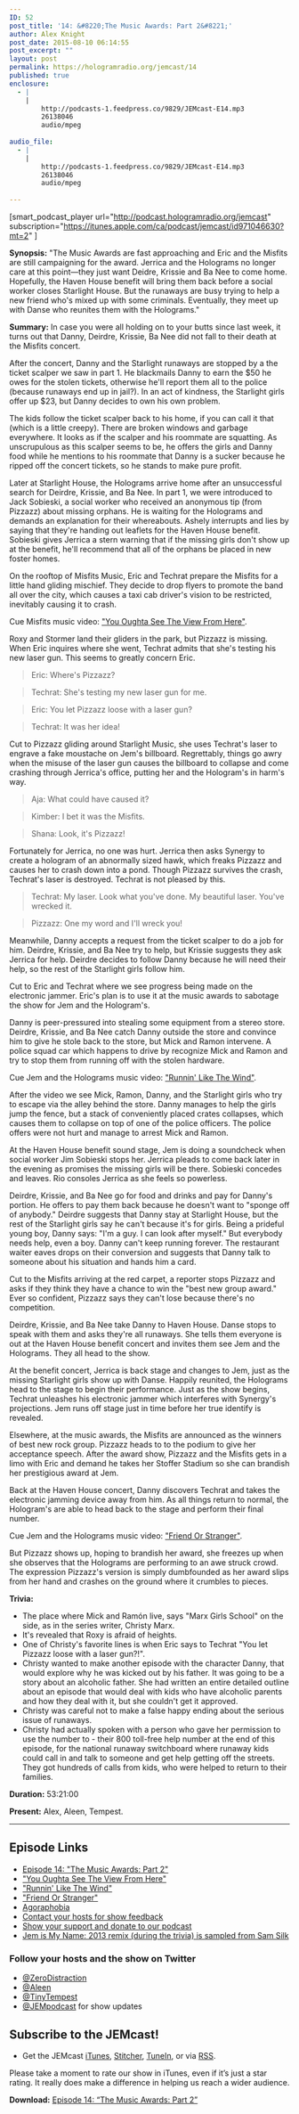 ```yaml
---
ID: 52
post_title: '14: &#8220;The Music Awards: Part 2&#8221;'
author: Alex Knight
post_date: 2015-08-10 06:14:55
post_excerpt: ""
layout: post
permalink: https://hologramradio.org/jemcast/14
published: true
enclosure:
  - |
    |
        http://podcasts-1.feedpress.co/9829/JEMcast-E14.mp3
        26138046
        audio/mpeg
        
audio_file:
  - |
    |
        http://podcasts-1.feedpress.co/9829/JEMcast-E14.mp3
        26138046
        audio/mpeg
        
---
```

[smart_podcast_player url="http://podcast.hologramradio.org/jemcast" subscription="https://itunes.apple.com/ca/podcast/jemcast/id971046630?mt=2" ]

__Synopsis:__ "The Music Awards are fast approaching and Eric and the Misfits are still campaigning for the award. Jerrica and the Holograms no longer care at this point—they just want Deidre, Krissie and Ba Nee to come home. Hopefully, the Haven House benefit will bring them back before a social worker closes Starlight House. But the runaways are busy trying to help a new friend who's mixed up with some criminals. Eventually, they meet up with Danse who reunites them with the Holograms."

__Summary:__ In case you were all holding on to your butts since last week, it turns out that Danny, Deirdre, Krissie, Ba Nee did not fall to their death at the Misfits concert.

After the concert, Danny and the Starlight runaways are stopped by a the ticket scalper we saw in part 1. He blackmails Danny to earn the $50 he owes for the stolen tickets, otherwise he'll report them all to the police (because runaways end up in jail?). In an act of kindness, the Starlight girls offer up $23, but Danny decides to own his own problem.

The kids follow the ticket scalper back to his home, if you can call it that (which is a little creepy). There are broken windows and garbage everywhere. It looks as if the scalper and his roommate are squatting. As unscrupulous as this scalper seems to be, he offers the girls and Danny food while he mentions to his roommate that Danny is a sucker because he ripped off the concert tickets, so he stands to make pure profit.

Later at Starlight House, the Holograms arrive home after an unsuccessful search for Deirdre, Krissie, and Ba Nee. In part 1, we were introduced to Jack Sobieski, a social worker who received an anonymous tip (from Pizzazz) about missing orphans. He is waiting for the Holograms and demands an explanation for their whereabouts. Ashely interrupts and lies by saying that they're handing out leaflets for the Haven House benefit. Sobieski gives Jerrica a stern warning that if the missing girls don't show up at the benefit, he'll recommend that all of the orphans be placed in new foster homes.

On the rooftop of Misfits Music, Eric and Techrat prepare the Misfits for a little hand gliding mischief. They decide to drop flyers to promote the band all over the city, which causes a taxi cab driver's vision to be restricted, inevitably causing it to crash.

Cue Misfits music video: ["You Oughta See The View From Here"][You Oughta See The View From Here].

Roxy and Stormer land their gliders in the park, but Pizzazz is missing. When Eric inquires where she went, Techrat admits that she's testing his new laser gun. This seems to greatly concern Eric.

> Eric: Where's Pizzazz?

> Techrat: She's testing my new laser gun for me.

> Eric: You let Pizzazz loose with a laser gun?

> Techrat: It was her idea!

Cut to Pizzazz gliding around Starlight Music, she uses Techrat's laser to engrave a fake moustache on Jem's billboard. Regrettably, things go awry when the misuse of the laser gun causes the billboard to collapse and come crashing through Jerrica's office, putting her and the Hologram's in harm's way.

> Aja: What could have caused it?

> Kimber: I bet it was the Misfits.

> Shana: Look, it's Pizzazz!

Fortunately for Jerrica, no one was hurt. Jerrica then asks Synergy to create a hologram of an abnormally sized hawk, which freaks Pizzazz and causes her to crash down into a pond. Though Pizzazz survives the crash, Techrat's laser is destroyed. Techrat is not pleased by this.

> Techrat: My laser. Look what you've done. My beautiful laser. You've wrecked it.

> Pizzazz: One my word and I'll wreck you!

Meanwhile, Danny accepts a request from the ticket scalper to do a job for him. Deirdre, Krissie, and Ba Nee try to help, but Krissie suggests they ask Jerrica for help. Deirdre decides to follow Danny because he will need their help, so the rest of the Starlight girls follow him.

Cut to Eric and Techrat where we see progress being made on the electronic jammer. Eric's plan is to use it at the music awards to sabotage the show for Jem and the Hologram's.

Danny is peer-pressured into stealing some equipment from a stereo store. Deirdre, Krissie, and Ba Nee catch Danny outside the store and convince him to give he stole back to the store, but Mick and Ramon intervene. A police squad car which happens to drive by recognize Mick and Ramon and try to stop them from running off with the stolen hardware.

Cue Jem and the Holograms music video: ["Runnin' Like The Wind"][Runnin' Like The Wind].

After the video we see Mick, Ramon, Danny, and the Starlight girls who try to escape via the alley behind the store. Danny manages to help the girls jump the fence, but a stack of conveniently placed crates collapses, which causes them to collapse on top of one of the police officers. The police offers were not hurt and manage to arrest Mick and Ramon.

At the Haven House benefit sound stage, Jem is doing a soundcheck when social worker Jim Sobieski stops her. Jerrica pleads to come back later in the evening as promises the missing girls will be there. Sobieski concedes and leaves. Rio consoles Jerrica as she feels so powerless.

Deirdre, Krissie, and Ba Nee go for food and drinks and pay for Danny's portion. He offers to pay them back because he doesn't want to "sponge off of anybody." Deirdre suggests that Danny stay at Starlight House, but the rest of the Starlight girls say he can't because it's for girls. Being a prideful young boy, Danny says: "I'm a guy. I can look after myself." But everybody needs help, even a boy. Danny can't keep running forever. The restaurant waiter eaves drops on their conversion and suggests that Danny talk to someone about his situation and hands him a card.

Cut to the Misfits arriving at the red carpet, a reporter stops Pizzazz and asks if they think they have a chance to win the "best new group award." Ever so confident, Pizzazz says they can't lose because there's no competition.

Deirdre, Krissie, and Ba Nee take Danny to Haven House. Danse stops to speak with them and asks they're all runaways. She tells them everyone is out at the Haven House benefit concert and invites them see Jem and the Holograms. They all head to the show.

At the benefit concert, Jerrica is back stage and changes to Jem, just as the missing Starlight girls show up with Danse. Happily reunited, the Holograms head to the stage to begin their performance. Just as the show begins, Techrat unleashes his electronic jammer which interferes with Synergy's projections. Jem runs off stage just in time before her true identify is revealed.

Elsewhere, at the music awards, the Misfits are announced as the winners of best new rock group. Pizzazz heads to to the podium to give her acceptance speech. After the award show, Pizzazz and the Misfits gets in a limo with Eric and demand he takes her Stoffer Stadium so she can brandish her prestigious award at Jem.

Back at the Haven House concert, Danny discovers Techrat and takes the electronic jamming device away from him. As all things return to normal, the Hologram's are able to head back to the stage and perform their final number.

Cue Jem and the Holograms music video: ["Friend Or Stranger"][Friend Or Stranger].

But Pizzazz shows up, hoping to brandish her award, she freezes up when she observes that the Holograms are performing to an awe struck crowd. The expression Pizzazz's version is simply dumbfounded as her award slips from her hand and crashes on the ground where it crumbles to pieces.

__Trivia:__ 

- The place where Mick and Ramón live, says "Marx Girls School" on the side, as in the series writer, Christy Marx.
- It's revealed that Roxy is afraid of heights.
- One of Christy's favorite lines is when Eric says to Techrat "You let Pizzazz loose with a laser gun?!".
- Christy wanted to make another episode with the character Danny, that would explore why he was kicked out by his father. It was going to be a story about an alcoholic father. She had written an entire detailed outline about an episode that would deal with kids who have alcoholic parents and how they deal with it, but she couldn't get it approved.
- Christy was careful not to make a false happy ending about the serious issue of runaways.
- Christy had actually spoken with a person who gave her permission to use the number to - their 800 toll-free help number at the end of this episode, for the national runaway switchboard where runaway kids could call in and talk to someone and get help getting off the streets. They got hundreds of calls from kids, who were helped to return to their families.

__Duration:__ 53:21:00

__Present:__ Alex, Aleen, Tempest.

_________

## Episode Links

- [Episode 14: "The Music Awards: Part 2"][The Music Awards: Part 2]
- ["You Oughta See The View From Here"][You Oughta See The View From Here]
- ["Runnin' Like The Wind"][Runnin' Like The Wind]
- ["Friend Or Stranger"][Friend Or Stranger]
- [Agoraphobia][Agoraphobia]
- [Contact your hosts for show feedback][Contact]
- [Show your support and donate to our podcast][Donate]
- [Jem is My Name: 2013 remix (during the trivia) is sampled from Sam Silk][remix]

### Follow your hosts and the show on Twitter

- [@ZeroDistraction][ZeroDistraction]
- [@Aleen][Aleen]
- [@TinyTempest][TinyTempest]
- [@JEMpodcast][JEMcast] for show updates

## Subscribe to the JEMcast!

- Get the JEMcast [iTunes][iTunes], [Stitcher][Stitcher], [TuneIn][TuneIn], or via [RSS][RSS].

Please take a moment to rate our show in iTunes, even if it’s just a star rating. It really does make a difference in helping us reach a wider audience.

__Download:__ [Episode 14: “The Music Awards: Part 2”][E14]

[The Music Awards: Part 2]: http://jem.wikia.com/wiki/The_Music_Awards_(Part_2)
[You Oughta See The View From Here]: https://www.youtube.com/watch?v=svgjeOi7HmA
[Runnin' Like The Wind]: https://www.youtube.com/watch?v=_0gmymY252A
[Friend Or Stranger]: https://www.youtube.com/watch?v=EvZQpZIPVgU
[Agoraphobia]: https://en.wikipedia.org/wiki/Agoraphobia
[Contact]: https://jemcast.tv/contact
[Donate]: https://jemcast.tv/donate
[remix]: https://www.youtube.com/watch?v=LvDtQ7kTrgI
[ZeroDistraction]: https://twitter.com/zerodistraction
[Aleen]: https://twitter.com/aleen
[TinyTempest]: https://twitter.com/tinytempest
[JEMcast]: (https://twitter.com/JEMpodcast) 
[iTunes]: https://itunes.apple.com/ca/podcast/jemcast/id971046630
[Stitcher]: http://www.stitcher.com/podcast/jemcast
[TuneIn]: http://tunein.com/radio/JEMcast-p733327/
[RSS]: http://podcast.jemcast.tv
[E14]: http://podcasts-1.feedpress.co/9829/JEMcast-E14.mp3